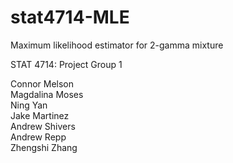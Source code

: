 # stat4714-MLE
Maximum likelihood estimator for 2-gamma mixture

STAT 4714: Project Group 1

Connor Melson  
Magdalina Moses  
Ning Yan  
Jake Martinez  
Andrew Shivers  
Andrew Repp  
Zhengshi Zhang
